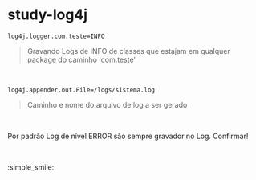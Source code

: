 # study-log4j

```
log4j.logger.com.teste=INFO
```
> Gravando Logs de INFO de classes que estajam em qualquer package do caminho 'com.teste'

<br/>

```
log4j.appender.out.File=/logs/sistema.log
```
> Caminho e nome do arquivo de log a ser gerado

<br/>

Por padrão Log de nível ERROR são sempre gravador no Log. Confirmar!

<br/>

:simple_smile:
